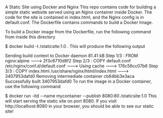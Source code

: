 A Static Site using Docker and Nginx
This repo contains code for building a simple static website served using an Nginx container inside Docker. The code for the site is contained in index.html, and the Nginx config is in default.conf. The Dockerfile contains commands to build a Docker Image.

To build a Docker image from the Dockerfile, run the following command from inside this directory

$ docker build -t <docker-hub-username>/staticsite:1.0 .
This will produce the following output

Sending build context to Docker daemon 81.41 kB
Step 1/3 : FROM nginx:alpine
 ---> 2f3c6710d8f2
Step 2/3 : COPY default.conf /etc/nginx/conf.d/default.conf
 ---> Using cache
 ---> 176c56cc07b6
Step 3/3 : COPY index.html /usr/share/nginx/html/index.html
 ---> 3407953dafd0
Removing intermediate container cb64bb3e3aca
Successfully built 3407953dafd0
To run the image in a Docker container, use the following command

$ docker run -itd --name mycontainer --publish 8080:80 <docker-hub-username>/staticsite:1.0
This will start serving the static site on port 8080. If you visit http://localhost:8080 in your browser, you should be able to see our static site!
